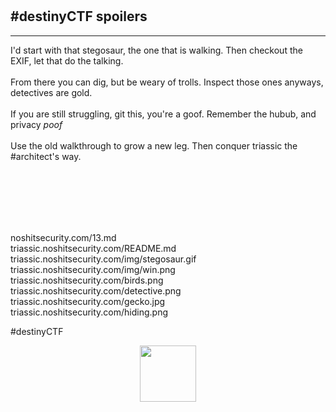 <br /><br />
<br /><br />

## #destinyCTF spoilers
<hr />

I'd start with that stegosaur, the one that is walking. Then checkout the EXIF, let that do the talking.<br /><br />
From there you can dig, but be weary of trolls. Inspect those ones anyways, detectives are gold.<br /><br />
If you are still struggling, git this, you're a goof. Remember the hubub, and privacy *poof*<br /><br />
Use the old walkthrough to grow a new leg. Then conquer triassic the #architect's way.<br /><br />

<br /><br />
<br /><br />

noshitsecurity.com/13.md<br />
triassic.noshitsecurity.com/README.md<br />
triassic.noshitsecurity.com/img/stegosaur.gif<br />
triassic.noshitsecurity.com/img/win.png<br />
triassic.noshitsecurity.com/birds.png<br />
triassic.noshitsecurity.com/detective.png<br />
triassic.noshitsecurity.com/gecko.jpg<br />
triassic.noshitsecurity.com/hiding.png<br />

#destinyCTF

<p align="center">
  <img width="90" src="https://www.noshitsecurity.com/img/wasp.png">
</p>
